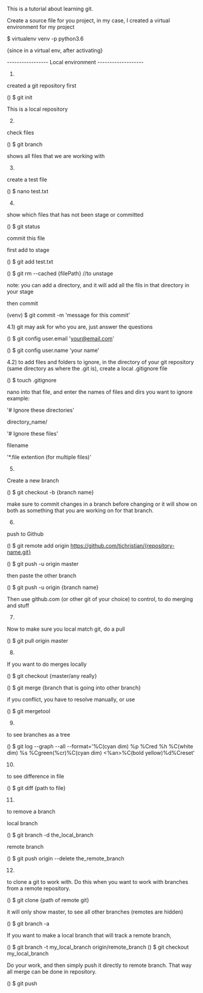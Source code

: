 This is a tutorial about learning git.

Create a source file for you project, in my case, I created a virtual
environment for my project

$ virtualenv venv -p python3.6

{since in a virtual env, after activating}

----------------- Local environment -------------------

1) 
created a git repository first

() $ git init

This is a local repository


2) 
check files

() $ git branch

shows all files that we are working with

3)
create a test file

() $ nano test.txt

4)

show which files that has not been stage or committed

() $ git status

commit this file

first add to stage

() $ git add test.txt

() $ git rm --cached {filePath} //to unstage

note: you can add a directory, and it will add all the fils in that directory
      in your stage

then commit

(venv) $ git commit -m 'message for this commit'

4.1)
git may ask for who you are, just answer the questions

() $ git config user.email 'your@email.com'

() $ git config user.name 'your name'

4.2)
to add files and folders to ignore, in the directory of your git repository (same directory as where the .git is), create a local .gitignore file

() $ touch .gitignore

nano into that file, and enter the names of files and dirs you want to ignore
example:

'# Ignore these directories'

directory_name/

'# Ignore these files'

filename

'*.file extention (for multiple files)'

5)
Create a new branch

() $ git checkout -b {branch name}

make sure to commit  changes in a branch before changing
or it will show on both as something that you are working on for that
branch.

6)
push to Github

() $ git remote add origin https://github.com/tichristian/{repository-name.git}

() $ git push -u origin master

then paste the other branch

() $ git push -u origin {branch name}

Then use github.com (or other git of your choice) to control, 
to do merging and stuff

7)
Now to make sure you local match git,
do a pull

() $ git pull origin master

8)
If you want to do merges locally

() $ git checkout {master/any really}

() $ git merge {branch that is going into other branch}

if you conflict, you have to resolve manually,
or use

() $ git mergetool

9)
to see branches as a tree

() $ git log --graph --all --format='%C(cyan dim) %p %Cred %h %C(white dim) %s %Cgreen(%cr)%C(cyan dim) <%an>%C(bold yellow)%d%Creset'

10)
to see difference in file

() $ git diff {path to file}

11)
to remove a branch

local branch

() $ git branch -d the_local_branch

remote branch

() $ git push origin --delete the_remote_branch

12)
to clone a git to work with. Do this when you want to work with branches from a remote repository.

() $ git clone {path of remote git}

it will only show master, to see all other branches (remotes are hidden)

() $ git branch -a

If you want to make a local branch that will track a remote branch, 

() $ git branch -t my_local_branch origin/remote_branch
() $ git checkout my_local_branch

Do your work, and then simply push it directly to remote branch. That way all merge can be done in repository.

() $ git push
